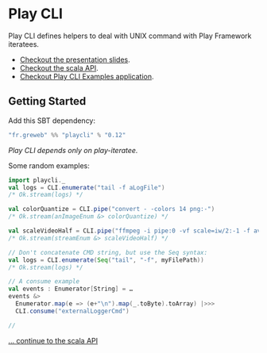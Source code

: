 Play CLI
========

Play CLI defines helpers to deal with UNIX command with Play Framework iteratees.

* [Checkout the presentation slides](http://gre.github.io/playCLI-examples).
* [Checkout the scala API](http://gre.github.io/playCLI-examples/api).
* [Checkout Play CLI Examples application](http://github.com/gre/playCLI-examples).

Getting Started
---------------

Add this SBT dependency:

```scala
"fr.greweb" %% "playcli" % "0.12"
```
*Play CLI depends only on play-iteratee.*

Some random examples:

```scala
import playcli._
val logs = CLI.enumerate("tail -f aLogFile")
/* Ok.stream(logs) */

val colorQuantize = CLI.pipe("convert - -colors 14 png:-")
/* Ok.stream(anImageEnum &> colorQuantize) */

val scaleVideoHalf = CLI.pipe("ffmpeg -i pipe:0 -vf scale=iw/2:-1 -f avi pipe:1")
/* Ok.stream(streamEnum &> scaleVideoHalf) */

// Don't concatenate CMD string, but use the Seq syntax:
val logs = CLI.enumerate(Seq("tail", "-f", myFilePath))
/* Ok.stream(logs) */

// A consume example
val events : Enumerator[String] = …
events &> 
  Enumerator.map(e => (e+"\n").map(_.toByte).toArray) |>>> 
  CLI.consume("externalLoggerCmd")

// 

```

[… continue to the scala API](http://gre.github.io/playCLI-examples/api/#playcli.CLI$)
